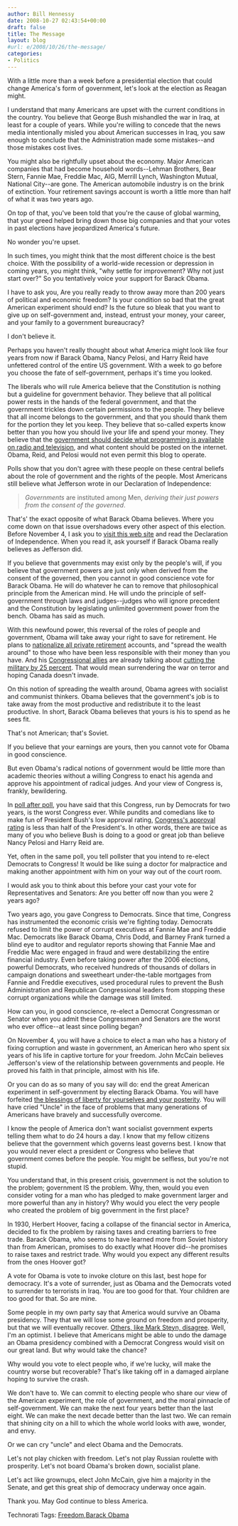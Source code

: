```yaml
---
author: Bill Hennessy
date: 2008-10-27 02:43:54+00:00
draft: false
title: The Message
layout: blog
#url: e/2008/10/26/the-message/
categories:
- Politics
---
```


With a little more than a week before a presidential election that could change America's form of government, let's look at the election as Reagan might.

 

I understand that many Americans are upset with the current conditions in the country. You believe that George Bush mishandled the war in Iraq, at least for a couple of years. While you're willing to concede that the news media intentionally misled you about American successes in Iraq, you saw enough to conclude that the Administration made some mistakes--and those mistakes cost lives.

 

You might also be rightfully upset about the economy. Major American companies that had become household words--Lehman Brothers, Bear Stern, Fannie Mae, Freddie Mac, AIG, Merrill Lynch, Washington Mutual, National City--are gone. The American automobile industry is on the brink of extinction. Your retirement savings account is worth a little more than half of what it was two years ago.

 

On top of that, you've been told that you're the cause of global warming, that your greed helped bring down those big companies and that your votes in past elections have jeopardized America's future.

 

No wonder you're upset.

 

In such times, you might think that the most different choice is the best choice. With the possibility of a world-wide recession or depression in coming years, you might think, "why settle for improvement? Why not just start over?" So you tentatively voice your support for Barack Obama.

 

I have to ask you, Are you really ready to throw away more than 200 years of political and economic freedom? Is your condition so bad that the great American experiment should end? Is the future so bleak that you want to give up on self-government and, instead, entrust your money, your career, and your family to a government bureaucracy?

 

I don't believe it.

 

Perhaps you haven't really thought about what America might look like four years from now if Barack Obama, Nancy Pelosi, and Harry Reid have unfettered control of the entire US government. With a week to go before you choose the fate of self-government, perhaps it's time you looked.

 

The liberals who will rule America believe that the Constitution is nothing but a guideline for government behavior. They believe that all political power rests in the hands of the federal government, and that the government trickles down certain permissions to the people. They believe that all income belongs to the government, and that you should thank them for the portion they let you keep. They believe that so-called experts know better than you how you should live your life and spend your money. They believe that the [government should decide what programming is available on radio and television](https://www.heritage.org/Research/Regulation/wm1472.cfm), and what content should be posted on the internet. Obama, Reid, and Pelosi would not even permit this blog to operate. 

 

Polls show that you don't agree with these people on these central beliefs about the role of government and the rights of the people. Most Americans still believe what Jefferson wrote in our Declaration of Independence:

 

>   
> 
> _Governments_ are instituted among Men, _deriving their just powers from the consent of the governed_.
> 
> 

 

That's' the exact opposite of what Barack Obama believes. Where you come down on that issue overshadows every other aspect of this election. Before November 4, I ask you to [visit this web site](https://www.ushistory.org/declaration/document/index.htm) and read the Declaration of Independence. When you read it, ask yourself if Barack Obama really believes as Jefferson did.

 

If you believe that governments may exist only by the people's will, if you believe that government powers are just only when derived from the consent of the governed, then you cannot in good conscience vote for Barack Obama. He will do whatever he can to remove that philosophical principle from the American mind. He will undo the principle of self-government through laws and judges--judges who will ignore precedent and the Constitution by legislating unlimited government power from the bench. Obama has said as much.

 

With this newfound power, this reversal of the roles of people and government, Obama will take away your right to save for retirement. He plans to [nationalize all private retirement](https://wizbangblog.com/content/2008/10/25/not-so-shy-about-retirement.php) accounts, and "spread the wealth around" to those who have been less responsible with their money than you have. And his [Congressional allies](https://briefingroom.thehill.com/2008/10/24/frank-calls-for-25-percent-cut-in-defense-spending-eventual-tax-hikes/) are already talking about [cutting the military by 25 percent](https://hotair.com/archives/2008/10/24/frank-agree-to-stimulus-now-or-watch-us-throw-money-away-later/). That would mean surrendering the war on terror and hoping Canada doesn't invade. 

 

On this notion of spreading the wealth around, Obama agrees with socialist and communist thinkers. Obama believes that the government's job is to take away from the most productive and redistribute it to the least productive. In short, Barack Obama believes that yours is his to spend as he sees fit. 

 

That's not American; that's Soviet.

 

If you believe that your earnings are yours, then you cannot vote for Obama in good conscience.

 

But even Obama's radical notions of government would be little more than academic theories without a willing Congress to enact his agenda and approve his appointment of radical judges. And your view of Congress is, frankly, bewildering. 

 

In [poll after poll](https://www.gallup.com/poll/107242/congress-approval-rating-ties-lowest-gallup-records.aspx), you have said that this Congress, run by Democrats for two years, is the worst Congress ever. While pundits and comedians like to make fun of President Bush's low approval rating, [Congress's approval rating](https://www.guardian.co.uk/world/2008/oct/01/georgebush.congress) is less than half of the President's. In other words, there are twice as many of you who believe Bush is doing to a good or great job than believe Nancy Pelosi and Harry Reid are. 

 

Yet, often in the same poll, you tell pollster that you intend to re-elect Democrats to Congress! It would be like suing a doctor for malpractice and making another appointment with him on your way out of the court room.

 

I would ask you to think about this before your cast your vote for Representatives and Senators: Are you better off now than you were 2 years ago?

 

Two years ago, you gave Congress to Democrats. Since that time, Congress has instrumented the economic crisis we're fighting today. Democrats refused to limit the power of corrupt executives at Fannie Mae and Freddie Mac. Democrats like Barack Obama, Chris Dodd, and Barney Frank turned a blind eye to auditor and regulator reports showing that Fannie Mae and Freddie Mac were engaged in fraud and were destabilizing the entire financial industry. Even before taking power after the 2006 elections, powerful Democrats, who received hundreds of thousands of dollars in campaign donations and sweetheart under-the-table mortgages from Fannie and Freddie executives, used procedural rules to prevent the Bush Administration and Republican Congressional leaders from stopping these corrupt organizations while the damage was still limited.

 

How can you, in good conscience, re-elect a Democrat Congressman or Senator when you admit these Congressmen and Senators are the worst who ever office--at least since polling began?

 

On November 4, you will have a choice to elect a man who has a history of fixing corruption and waste in government, an American hero who spent six years of his life in captive torture for your freedom. John McCain believes Jefferson's view of the relationship between governments and people. He proved his faith in that principle, almost with his life.

 

Or you can do as so many of you say will do: end the great American experiment in self-government by electing Barack Obama. You will have forfeited [the blessings of liberty for yourselves and your posterity](https://www.ushistory.org/documents/constitution.htm). You will have cried "Uncle" in the face of problems that many generations of Americans have bravely and successfully overcome.

 

I know the people of America don't want socialist government experts telling them what to do 24 hours a day. I know that my fellow citizens believe that the government which governs least governs best. I know that you would never elect a president or Congress who believe that government comes before the people. You might be selfless, but you're not stupid.

 

You understand that, in this present crisis, government is not the solution to the problem; government IS the problem. Why, then, would you even consider voting for a man who has pledged to make government larger and more powerful than any in history? Why would you elect the very people who created the problem of big government in the first place?

 

In 1930, Herbert Hoover, facing a collapse of the financial sector in America, decided to fix the problem by raising taxes and creating barriers to free trade. Barack Obama, who seems to have learned more from Soviet history than from American, promises to do exactly what Hoover did--he promises to raise taxes and restrict trade. Why would you expect any different results from the ones Hoover got?

 

A vote for Obama is vote to invoke cloture on this last, best hope for democracy. It's a vote of surrender, just as Obama and the Democrats voted to surrender to terrorists in Iraq. You are too good for that. Your children are too good for that. So are mine.

 

Some people in my own party say that America would survive an Obama presidency. They that we will lose some ground on freedom and prosperity, but that we will eventually recover. [Others, like Mark Steyn, disagree](https://article.nationalreview.com/?q=Nzk5MWY5YjU0MDI0ODFkYTZjMDQ2MjlhZDM0MjAwNTA=). Well, I'm an optimist. I believe that Americans might be able to undo the damage an Obama presidency combined with a Democrat Congress would visit on our great land. But why would take the chance?

 

Why would you vote to elect people who, if we're lucky, will make the country worse but recoverable? That's like taking off in a damaged airplane hoping to survive the crash.

 

We don't have to. We can commit to electing people who share our view of the American experiment, the role of government, and the moral pinnacle of self-government. We can make the next four years better than the last eight. We can make the next decade better than the last two. We can remain that shining city on a hill to which the whole world looks with awe, wonder, and envy.

 

Or we can cry "uncle" and elect Obama and the Democrats.

 

Let's not play chicken with freedom. Let's not play Russian roulette with prosperity. Let's not board Obama's broken down, socialist plane.

 

Let's act like grownups, elect John McCain, give him a majority in the Senate, and get this great ship of democracy underway once again.

 

Thank you. May God continue to bless America. 

 

Technorati Tags: [Freedom](https://technorati.com/tags/Freedom),[Barack Obama](https://technorati.com/tags/Barack%20Obama)
